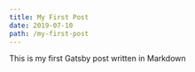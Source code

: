 ```yaml
---
title: My First Post
date: 2019-07-10
path: /my-first-post
---
```

This is my first Gatsby post written in Markdown
